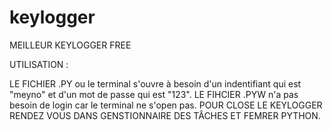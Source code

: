 # keylogger
MEILLEUR KEYLOGGER FREE 

UTILISATION :

LE FICHIER .PY ou le terminal s'ouvre à besoin d'un indentifiant qui est "meyno" et d'un mot de passe qui est "123".
LE FIHCIER .PYW n'a pas besoin de login car le terminal ne s'open pas.
POUR CLOSE LE KEYLOGGER RENDEZ VOUS DANS GENSTIONNAIRE DES TÂCHES ET FEMRER PYTHON.
